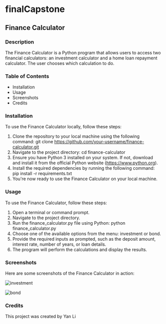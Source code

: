 # finalCapstone
## Finance Calculator
### Description
The Finance Calculator is a Python program that allows users to access two financial calculators: an investment calculator and a home loan repayment calculator. The user chooses which calculation to do.

### Table of Contents
*	Installation
*	Usage
*	Screenshots
*	Credits
### Installation
To use the Finance Calculator locally, follow these steps:
1.	Clone the repository to your local machine using the following command:
git clone https://github.com/your-username/finance-calculator.git 
2.	Navigate to the project directory:
cd finance-calculator 
3.	Ensure you have Python 3 installed on your system. If not, download and install it from the official Python website (https://www.python.org).
4.	Install the required dependencies by running the following command:
pip install -r requirements.txt 
5.	You're now ready to use the Finance Calculator on your local machine.
### Usage
To use the Finance Calculator, follow these steps:
1.	Open a terminal or command prompt.
2.	Navigate to the project directory.
3.	Run the finance_calculator.py file using Python:
python finance_calculator.py 
4.	Choose one of the available options from the menu: investment or bond.
5.	Provide the required inputs as prompted, such as the deposit amount, interest rate, number of years, or loan details.
6.	The program will perform the calculations and display the results.
### Screenshots
Here are some screenshots of the Finance Calculator in action:

![investment](https://github.com/dlld8523/finalCapstone/assets/136980403/cd4feb05-221d-40bd-a2d8-4b066165659a)

![bond](https://github.com/dlld8523/finalCapstone/assets/136980403/07cfc4a4-5a15-4596-b639-61c12b6c008b)
 
### Credits
This project was created by Yan Li




